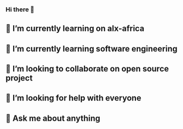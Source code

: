 ### Hi there 👋

<!--
**andoabza/andoabza** is a ✨ _special_ ✨ repository because its `README.md` (this file) appears on your GitHub profile.

Here are some ideas to get you started:
-->
## 🔭 I’m currently learning on alx-africa
## 🌱 I’m currently learning software engineering
## 👯 I’m looking to collaborate on open source project
## 🤔 I’m looking for help with everyone
## 💬 Ask me about anything
<!--
- 📫 How to reach me: 
- 😄 Pronouns: tech
- ⚡ Fun fact: coding
-->
